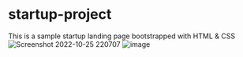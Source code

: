 # startup-project
This is a sample startup landing page bootstrapped with HTML & CSS 
![Screenshot 2022-10-25 220707](https://user-images.githubusercontent.com/108816279/197832441-fa53c999-ca1b-4183-98fa-a658de8be462.png)
![image](https://user-images.githubusercontent.com/108816279/197832826-0109b185-b8d9-4ce6-b59c-8e56072db2da.png)
